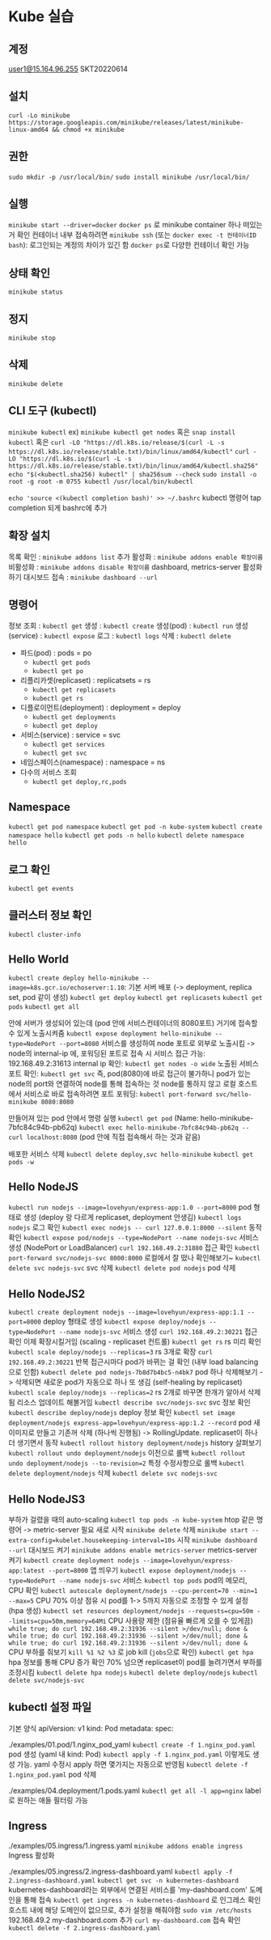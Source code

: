 # Kube 실습

## 계정
user1@15.164.96.255
SKT20220614

## 설치
`curl -Lo minikube https://storage.googleapis.com/minikube/releases/latest/minikube-linux-amd64 && chmod +x minikube`

## 권한
`sudo mkdir -p /usr/local/bin/`
`sudo install minikube /usr/local/bin/`

## 실행
`minikube start --driver=docker`
`docker ps` 로 minikube container 하나 떠있는 거 확인
컨테이너 내부 접속하려면
`minikube ssh` (또는 `docker exec -t 컨테이너ID bash`): 로그인되는 계정의 차이가 있긴 함
`docker ps`로 다양한 컨테이너 확인 가능


## 상태 확인
`minikube status`

## 정지
`minikube stop`

## 삭제
`minikube delete`

## CLI 도구 (kubectl)
`minikube kubectl` ex) `minikube kubectl get nodes` 혹은
`snap install kubectl` 혹은
`curl -LO "https://dl.k8s.io/release/$(curl -L -s https://dl.k8s.io/release/stable.txt)/bin/linux/amd64/kubectl"`
`curl -LO "https://dl.k8s.io/$(curl -L -s https://dl.k8s.io/release/stable.txt)/bin/linux/amd64/kubectl.sha256"`
`echo "$(<kubectl.sha256) kubectl" | sha256sum --check`
`sudo install -o root -g root -m 0755 kubectl /usr/local/bin/kubectl`

`echo 'source <(kubectl completion bash)' >> ~/.bashrc` kubectl 명령어 tap completion 되게 bashrc에 추가

## 확장 설치
목록 확인 : `minikube addons list`
추가 활성화 : `minikube addons enable 확장이름`
비활성화 : `minikube addons disable 확장이름`
dashboard, metrics-server 활성화 하기
대시보드 접속 : `minikube dashboard --url`

## 명령어
정보 조회 : `kubectl get`
생성 : `kubectl create`
생성(pod) : `kubectl run`
생성(service) : `kubectl expose`
로그 : `kubectl logs`
삭제 : `kubectl delete`
- 파드(pod) : pods = po
  - `kubectl get pods`
  - `kubectl get po`
- 리플리카셋(replicaset) : replicatsets = rs
  - `kubectl get replicasets`
  - `kubectl get rs`
- 디플로이먼트(deployment) : deployment = deploy
  - `kubectl get deployments`
  - `kubectl get deploy`
- 서비스(service) : service = svc
  - `kubectl get services`
  - `kubectl get svc`
- 네임스페이스(namespace) : namespace = ns
- 다수의 서비스 조회
  - `kubectl get deploy,rc,pods`

## Namespace
`kubectl get pod namespace`
`kubectl get pod -n kube-system`
`kubectl create namespace hello`
`kubectl get pods -n hello`
`kubectl delete namespace hello`

## 로그 확인
`kubectl get events`

## 클러스터 정보 확인
`kubectl cluster-info`

## Hello World
`kubectl create deploy hello-minikube --image=k8s.gcr.io/echoserver:1.10`: 기본 서버 배포 (-> deployment, replica set, pod 같이 생성)
`kubectl get deploy`
`kubectl get replicasets`
`kubectl get pods`
`kubectl get all`

안에 서버가 생성되어 있는데 (pod 안에 서비스컨테이너의 8080포트)
거기에 접속할 수 있게 노출시켜줌
`kubectl expose deployment hello-minikube --type=NodePort --port=8080`
서비스를 생성하여 node 포트로 외부로 노출시킴 -> node의 internal-ip 에, 포워딩된 포트로 접속 시 서비스 접근 가능: 192.168.49.2:31613
internal ip 확인: `kubectl get nodes -o wide`
노출된 서비스 포트 확인: `kubectl get svc`
즉, pod(8080)에 바로 접근이 불가하니 pod가 있는 node의 port와 연결하여 node를 통해 접속하는 것
node를 통하지 않고 로컬 호스트에서 서비스로 바로 접속하려면 포트 포워딩: `kubectl port-forward svc/hello-minikube 8080:8080`

만들어져 있는 pod 안에서 명령 실행
`kubectl get pod`
(Name: hello-minikube-7bfc84c94b-pb62q)
`kubectl exec hello-minikube-7bfc84c94b-pb62q -- curl localhost:8080` (pod 안에 직접 접속해서 하는 것과 같음)

배포한 서비스 삭제
`kubectl delete deploy,svc hello-minikube`
`kubectl get pods -w`

## Hello NodeJS
`kubectl run nodejs --image=lovehyun/express-app:1.0 --port=8000` pod 형태로 생성 (deploy 랑 다르게 replicaset, deployment 안생김)
`kubectl logs nodejs` 로그 확인
`kubectl exec nodejs -- curl 127.0.0.1:8000 --silent` 동작 확인
`kubectl expose pod/nodejs --type=NodePort --name nodejs-svc` 서비스 생성 (NodePort or LoadBalancer)
`curl 192.168.49.2:31880` 접근 확인
`kubectl port-forward svc/nodejs-svc 8000:8000` 로컬에서 잘 떴나 확인해보기~
`kubectl delete svc nodejs-svc` svc 삭제
`kubectl delete pod nodejs` pod 삭제

## Hello NodeJS2
`kubectl create deployment nodejs --image=lovehyun/express-app:1.1 --port=8000` deploy 형태로 생성
`kubectl expose deploy/nodejs --type=NodePort --name nodejs-svc` 서비스 생성
`curl 192.168.49.2:30221` 접근 확인
이제 확장시킬거임 (scaling - replicaset 컨트롤)
`kubectl get rs` rs 미리 확인
`kubectl scale deploy/nodejs --replicas=3`  rs 3개로 확장
`curl 192.168.49.2:30221` 반복 접근시마다 pod가 바뀌는 걸 확인 (내부 load balancing으로 인함)
`kubectl delete pod nodejs-7b8d7b4bc5-n4bk7` pod 하나 삭제해보기 -> 삭제되면 새로운 pod가 자동으로 하나 또 생김 (self-healing by replicaset)
`kubectl scale deploy/nodejs --replicas=2`  rs 2개로 바꾸면 한개가 알아서 삭제됨
리소스 업데이트 해볼거임
`kubectl describe svc/nodejs-svc` svc 정보 확인
`kubectl describe deploy/nodejs` deploy 정보 확인
`kubectl set image deployment/nodejs express-app=lovehyun/express-app:1.2 --record` pod 새 이미지로 만들고 기존꺼 삭제 (하나씩 진행됨) -> RollingUpdate. replicaset이 하나 더 생기면서 동작
`kubectl rollout history deployment/nodejs` history 살펴보기
`kubectl rollout undo deployment/nodejs` 이전으로 롤백
`kubectl rollout undo deployment/nodejs --to-revision=2` 특정 수정사항으로 롤백
`kubectl delete deployment/nodejs` 삭제
`kubectl delete svc nodejs-svc`

## Hello NodeJS3
부하가 걸렸을 때의 auto-scaling
`kubectl top pods -n kube-system` htop 같은 명령어 -> metric-server 필요
새로 시작
`minikube delete` 삭제
`minikube start --extra-config=kubelet.housekeeping-interval=10s` 시작
`minikube dashboard --url` 대시보드 켜기
`minikube addons enable metrics-server` metrics-server 켜기
`kubectl create deployment nodejs --image=lovehyun/express-app:latest --port=8000` 앱 띄우기
`kubectl expose deployment/nodejs --type=NodePort --name nodejs-svc` 서비스
`kubectl top pods` pod의 메모리, CPU 확인
`kubectl autoscale deployment/nodejs --cpu-percent=70 --min=1 --max=5` CPU 70% 이상 점유 시 pod를 1-> 5까지 자동으로 조정할 수 있게 설정 (hpa 생성)
`kubectl set resources deployment/nodejs --requests=cpu=50m --limits=cpu=50m,memory=64Mi` CPU 사용량 제한 (점유율 빠르게 오를 수 있게끔)
`while true; do curl 192.168.49.2:31936 --silent >/dev/null; done &`
`while true; do curl 192.168.49.2:31936 --silent >/dev/null; done &`
`while true; do curl 192.168.49.2:31936 --silent >/dev/null; done &` CPU 부하를 줘보기
`kill %1 %2 %3` 로 job kill (`jobs`으로 확인)
`kubectl get hpa` hpa 정보를 통해 CPU 증가 확인
70% 넘으면 replicaset이 pod를 늘려가면서 부하를 조정시킴
`kubectl delete hpa nodejs`
`kubectl delete deploy/nodejs`
`kubectl delete svc/nodejs-svc`

## kubectl 설정 파일
기본 양식
  apiVersion: v1
  kind: Pod
  metadata:
  spec:

./examples/01.pod/1.nginx_pod_yaml
`kubectl create -f 1.nginx_pod.yaml` pod 생성 (yaml 내 kind: Pod)
`kubectl apply -f 1.nginx_pod.yaml` 이렇게도 생성 가능. yaml 수정시 apply 하면 몇가지는 자동으로 반영됨
`kubectl delete -f 1.nginx_pod.yaml` pod 삭제

./examples/04.deployment/1.pods.yaml
`kubectl get all -l app=nginx` label 로 원하는 애들 필터링 가능

## Ingress
./examples/05.ingress/1.ingress.yaml
`minikube addons enable ingress` Ingress 활성화

./examples/05.ingress/2.ingress-dashboard.yaml
`kubectl apply -f 2.ingress-dashboard.yaml`
`kubectl get svc -n kubernetes-dashboard`
kubernetes-dashboard라는 외부에서 연결된 서비스를
'my-dashboard.com' 도메인을 통해 접속
`kubectl get ingress -n kubernetes-dashboard` 로 인그레스 확인
호스트 내에 해당 도메인이 없으므로, 추가 설정을 해줘야함
`sudo vim /etc/hosts` 192.168.49.2 my-dashboard.com 추가
`curl my-dashboard.com` 접속 확인
`kubectl delete -f 2.ingress-dashboard.yaml`